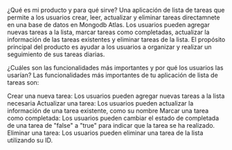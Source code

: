 ¿Qué es mi producto y para qué sirve?
Una aplicación de lista de tareas que permite a los usuarios crear, leer, actualizar y eliminar tareas directamnete en una base de datos en Mongodb Atlas. Los usuarios pueden agregar nuevas tareas a la lista, marcar tareas como completadas, actualizar la información de las tareas existentes y eliminar tareas de la lista. El propósito principal del producto es ayudar a los usuarios a organizar y realizar un seguimiento de sus tareas diarias.

¿Cuáles son las funcionalidades más importantes y por qué los usuarios las usarían?
Las funcionalidades más importantes de tu aplicación de lista de tareas son:

Crear una nueva tarea: Los usuarios pueden agregar nuevas tareas a la lista necesaria
Actualizar una tarea: Los usuarios pueden actualizar la información de una tarea existente, como su nombre
Marcar una tarea como completada: Los usuarios pueden cambiar el estado de completada de una tarea de "false" a "true" para indicar que la tarea se ha realizado.
Eliminar una tarea: Los usuarios pueden eliminar una tarea de la lista utilizando su ID.